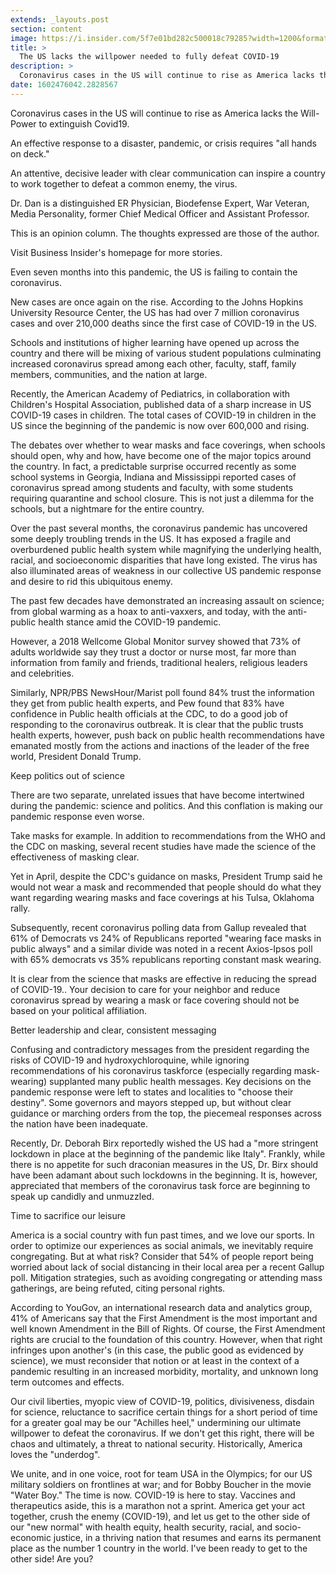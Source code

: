 ```yaml
--- 
extends: _layouts.post 
section: content 
image: https://i.insider.com/5f7e01bd282c500018c79285?width=1200&format=jpeg 
title: > 
  The US lacks the willpower needed to fully defeat COVID-19 
description: > 
  Coronavirus cases in the US will continue to rise as America lacks the Will-Power to extinguish Covid19.Recently, the American Academy of Pediatrics, in collaboration with Children's Hospital Association, published data of a sharp increase in US COVID-19 cases in children.Over the past several months, the coronavirus pandemic has uncovered some deeply troubling trends in the US.It has exposed a fragile and overburdened public health system while magnifying the underlying health, racial, and socioeconomic disparities that have long existed.Keep politics out of scienceThere are two separate, unrelated issues that have become intertwined during the pandemic: science and politics. 
date: 1602476042.2828567 
--- 
```

Coronavirus cases in the US will continue to rise as America lacks the Will-Power to extinguish Covid19.

An effective response to a disaster, pandemic, or crisis requires "all hands on deck."

An attentive, decisive leader with clear communication can inspire a country to work together to defeat a common enemy, the virus.

Dr. Dan is a distinguished ER Physician, Biodefense Expert, War Veteran, Media Personality, former Chief Medical Officer and Assistant Professor.

This is an opinion column. The thoughts expressed are those of the author.

Visit Business Insider's homepage for more stories.

Even seven months into this pandemic, the US is failing to contain the coronavirus.

New cases are once again on the rise. According to the Johns Hopkins University Resource Center, the US has had over 7 million coronavirus cases and over 210,000 deaths since the first case of COVID-19 in the US.

Schools and institutions of higher learning have opened up across the country and there will be mixing of various student populations culminating increased coronavirus spread among each other, faculty, staff, family members, communities, and the nation at large.

Recently, the American Academy of Pediatrics, in collaboration with Children's Hospital Association, published data of a sharp increase in US COVID-19 cases in children. The total cases of COVID-19 in children in the US since the beginning of the pandemic is now over 600,000 and rising.

The debates over whether to wear masks and face coverings, when schools should open, why and how, have become one of the major topics around the country. In fact, a predictable surprise occurred recently as some school systems in Georgia, Indiana and Mississippi reported cases of coronavirus spread among students and faculty, with some students requiring quarantine and school closure. This is not just a dilemma for the schools, but a nightmare for the entire country.

Over the past several months, the coronavirus pandemic has uncovered some deeply troubling trends in the US. It has exposed a fragile and overburdened public health system while magnifying the underlying health, racial, and socioeconomic disparities that have long existed. The virus has also illuminated areas of weakness in our collective US pandemic response and desire to rid this ubiquitous enemy.

The past few decades have demonstrated an increasing assault on science; from global warming as a hoax to anti-vaxxers, and today, with the anti-public health stance amid the COVID-19 pandemic.

However, a 2018 Wellcome Global Monitor survey showed that 73% of adults worldwide say they trust a doctor or nurse most, far more than information from family and friends, traditional healers, religious leaders and celebrities.

Similarly, NPR/PBS NewsHour/Marist poll found 84% trust the information they get from public health experts, and Pew found that 83% have confidence in Public health officials at the CDC, to do a good job of responding to the coronavirus outbreak. It is clear that the public trusts health experts, however, push back on public health recommendations have emanated mostly from the actions and inactions of the leader of the free world, President Donald Trump.

Keep politics out of science

There are two separate, unrelated issues that have become intertwined during the pandemic: science and politics. And this conflation is making our pandemic response even worse.

Take masks for example. In addition to recommendations from the WHO and the CDC on masking, several recent studies have made the science of the effectiveness of masking clear.

Yet in April, despite the CDC's guidance on masks, President Trump said he would not wear a mask and recommended that people should do what they want regarding wearing masks and face coverings at his Tulsa, Oklahoma rally.

Subsequently, recent coronavirus polling data from Gallup revealed that 61% of Democrats vs 24% of Republicans reported "wearing face masks in public always" and a similar divide was noted in a recent Axios-Ipsos poll with 65% democrats vs 35% republicans reporting constant mask wearing.

It is clear from the science that masks are effective in reducing the spread of COVID-19.. Your decision to care for your neighbor and reduce coronavirus spread by wearing a mask or face covering should not be based on your political affiliation.

Better leadership and clear, consistent messaging

Confusing and contradictory messages from the president regarding the risks of COVID-19 and hydroxychloroquine, while ignoring recommendations of his coronavirus taskforce (especially regarding mask-wearing) supplanted many public health messages. Key decisions on the pandemic response were left to states and localities to "choose their destiny". Some governors and mayors stepped up, but without clear guidance or marching orders from the top, the piecemeal responses across the nation have been inadequate.

Recently, Dr. Deborah Birx reportedly wished the US had a "more stringent lockdown in place at the beginning of the pandemic like Italy". Frankly, while there is no appetite for such draconian measures in the US, Dr. Birx should have been adamant about such lockdowns in the beginning. It is, however, appreciated that members of the coronavirus task force are beginning to speak up candidly and unmuzzled.

Time to sacrifice our leisure

America is a social country with fun past times, and we love our sports. In order to optimize our experiences as social animals, we inevitably require congregating. But at what risk? Consider that 54% of people report being worried about lack of social distancing in their local area per a recent Gallup poll. Mitigation strategies, such as avoiding congregating or attending mass gatherings, are being refuted, citing personal rights.

According to YouGov, an international research data and analytics group, 41% of Americans say that the First Amendment is the most important and well known Amendment in the Bill of Rights. Of course, the First Amendment rights are crucial to the foundation of this country. However, when that right infringes upon another's (in this case, the public good as evidenced by science), we must reconsider that notion or at least in the context of a pandemic resulting in an increased morbidity, mortality, and unknown long term outcomes and effects.

Our civil liberties, myopic view of COVID-19, politics, divisiveness, disdain for science, reluctance to sacrifice certain things for a short period of time for a greater goal may be our "Achilles heel," undermining our ultimate willpower to defeat the coronavirus. If we don't get this right, there will be chaos and ultimately, a threat to national security. Historically, America loves the "underdog".

We unite, and in one voice, root for team USA in the Olympics; for our US military soldiers on frontlines at war; and for Bobby Boucher in the movie "Water Boy." The time is now. COVID-19 is here to stay. Vaccines and therapeutics aside, this is a marathon not a sprint. America get your act together, crush the enemy (COVID-19), and let us get to the other side of our "new normal" with health equity, health security, racial, and socio-economic justice, in a thriving nation that resumes and earns its permanent place as the number 1 country in the world. I've been ready to get to the other side! Are you?